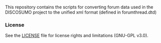 This repository contains the scripts for converting forum data used in the DISCOSUMO project to the unified xml format (defined in forumthread.dtd)

### License

See the [LICENSE](LICENSE.md) file for license rights and limitations (GNU-GPL v3.0).

